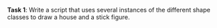 **Task 1**: Write a script that uses several instances of the different shape classes to draw a house and a stick figure.
